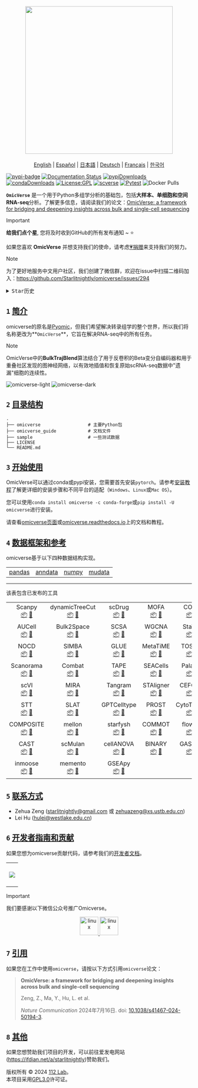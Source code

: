 <h1 align="center">
<img src="https://raw.githubusercontent.com/Starlitnightly/omicverse/master/README.assets/logo.png" width="400">
</h1>

<div align="center">
  <a href="../README.md">English</a> | <a href="README_ES.md">Español</a> | <a href="README_JP.md">日本語</a> | <a href="README_DE.md">Deutsch</a> | <a href="README_FR.md">Français</a> | <a href="README_KR.md">한국어</a>
</div>

[![pypi-badge](https://img.shields.io/pypi/v/omicverse)](https://pypi.org/project/omicverse) [![Documentation Status](https://readthedocs.org/projects/omicverse/badge/?version=latest)](https://omicverse.readthedocs.io/en/latest/?badge=latest) [![pypiDownloads](https://static.pepy.tech/badge/omicverse)](https://pepy.tech/project/omicverse) [![condaDownloads](https://img.shields.io/conda/dn/conda-forge/omicverse?logo=Anaconda)](https://anaconda.org/conda-forge/omicverse) [![License:GPL](https://img.shields.io/badge/license-GNU-blue)](https://img.shields.io/apm/l/vim-mode) [![scverse](https://img.shields.io/badge/scverse-ecosystem-blue.svg?labelColor=yellow)](https://scverse.org/) [![Pytest](https://github.com/Starlitnightly/omicverse/workflows/py310|py311/badge.svg)](https://github.com/Starlitnightly/omicverse/) ![Docker Pulls](https://img.shields.io/docker/pulls/starlitnightly/omicverse)

**`OmicVerse`** 是一个用于Python多组学分析的基础包，包括**大样本、单细胞和空间RNA-seq**分析。了解更多信息，请阅读我们的论文：[OmicVerse: a framework for bridging and deepening insights across bulk and single-cell sequencing](https://www.nature.com/articles/s41467-024-50194-3)

> [!IMPORTANT]
>
> **给我们点个星**, 您将及时收到GitHub的所有发布通知 ~ ⭐️
>
> 如果您喜欢 **OmicVerse** 并想支持我们的使命，请考虑[💗捐赠](https://ifdian.net/a/starlitnightly)来支持我们的努力。

> [!Note]
> 
> 为了更好地服务中文用户社区，我们创建了微信群，欢迎在issue中扫描二维码加入：https://github.com/Starlitnightly/omicverse/issues/294

<details>
  <summary><kbd>Star历史</kbd></summary>
  <picture>
    <source media="(prefers-color-scheme: dark)" srcset="https://api.star-history.com/svg?repos=Starlitnightly%2Fomicverse&theme=dark&type=Date">
    <img width="100%" src="https://api.star-history.com/svg?repos=Starlitnightly%2Fomicverse&type=Date">
  </picture>
</details>

## `1` [简介][docs-feat-provider]

omicverse的原名是[Pyomic](https://pypi.org/project/Pyomic/)，但我们希望解决转录组学的整个世界，所以我们将名称更改为**`OmicVerse`**，它旨在解决RNA-seq中的所有任务。

> [!NOTE]
> OmicVerse中的**BulkTrajBlend**算法结合了用于反卷积的Beta变分自编码器和用于重叠社区发现的图神经网络，以有效地插值和恢复原始scRNA-seq数据中"遗漏"细胞的连续性。

![omicverse-light](../omicverse_guide/docs/img/omicverse.png#gh-light-mode-only)
![omicverse-dark](../omicverse_guide/docs/img/omicverse_dark.png#gh-dark-mode-only)

## `2` [目录结构](#)

````shell
.
├── omicverse                  # 主要Python包
├── omicverse_guide            # 文档文件
├── sample                     # 一些测试数据
├── LICENSE
└── README.md
````

## `3` [开始使用](#)

OmicVerse可以通过conda或pypi安装，您需要首先安装`pytorch`。请参考[安装教程](https://starlitnightly.github.io/omicverse/Installation_guild/)了解更详细的安装步骤和不同平台的适配（`Windows`、`Linux`或`Mac OS`）。

您可以使用`conda install omicverse -c conda-forge`或`pip install -U omicverse`进行安装。

请查看[omicverse页面](https://starlitnightly.github.io/omicverse/)或[omicverse.readthedocs.io](https://omicverse.readthedocs.io/en/latest/index.html)上的文档和教程。

## `4` [数据框架和参考](#)

omicverse基于以下四种数据结构实现。

<div align="center">
<table>
  <tr>
    <td> <a href="https://github.com/pandas-dev/pandas">pandas</a></td>
    <td> <a href="https://github.com/scverse/anndata">anndata</a></td>
    <td> <a href="https://github.com/numpy/numpy">numpy</a></td>
    <td> <a href="https://github.com/scverse/mudata">mudata</a></td>
  </tr>
</table>
</div>

---

该表包含已发布的工具

<div align="center">
<table>

  <tr>
    <td align="center">Scanpy<br><a href="https://github.com/scverse/scanpy">📦</a> <a href="https://link.springer.com/article/10.1186/s13059-017-1382-0">📖</a></td>
    <td align="center">dynamicTreeCut<br><a href="https://github.com/kylessmith/dynamicTreeCut">📦</a> <a href="https://academic.oup.com/bioinformatics/article/24/5/719/200751">📖</a></td>
    <td align="center">scDrug<br><a href="https://github.com/ailabstw/scDrug">📦</a> <a href="https://www.sciencedirect.com/science/article/pii/S2001037022005505">📖</a></td>
    <td align="center">MOFA<br><a href="https://github.com/bioFAM/mofapy2">📦</a> <a href="https://genomebiology.biomedcentral.com/articles/10.1186/s13059-020-02015-1">📖</a></td>
    <td align="center">COSG<br><a href="https://github.com/genecell/COSG">📦</a> <a href="https://academic.oup.com/bib/advance-article-abstract/doi/10.1093/bib/bbab579/6511197?redirectedFrom=fulltext">📖</a></td>
    <td align="center">CellphoneDB<br><a href="https://github.com/ventolab/CellphoneDB">📦</a> <a href="https://www.nature.com/articles/s41586-018-0698-6">📖</a></td>
    </tr>

  <tr>
    <td align="center">AUCell<br><a href="https://github.com/aertslab/AUCell">📦</a> <a href="https://bioconductor.org/packages/AUCell">📖</a></td>
    <td align="center">Bulk2Space<br><a href="https://github.com/ZJUFanLab/bulk2space">📦</a> <a href="https://www.nature.com/articles/s41467-022-34271-z">📖</a></td>
    <td align="center">SCSA<br><a href="https://github.com/bioinfo-ibms-pumc/SCSA">📦</a> <a href="https://doi.org/10.3389/fgene.2020.00490">📖</a></td>
    <td align="center">WGCNA<br><a href="http://www.genetics.ucla.edu/labs/horvath/CoexpressionNetwork/Rpackages/WGCNA">📦</a> <a href="https://bmcbioinformatics.biomedcentral.com/articles/10.1186/1471-2105-9-559">📖</a></td>
    <td align="center">StaVIA<br><a href="https://github.com/ShobiStassen/VIA">📦</a> <a href="https://www.nature.com/articles/s41467-021-25773-3">📖</a></td>
    <td align="center">pyDEseq2<br><a href="https://github.com/owkin/PyDESeq2">📦</a> <a href="https://www.biorxiv.org/content/10.1101/2022.12.14.520412v1">📖</a></td>
</tr>

  <tr>
    <td align="center">NOCD<br><a href="https://github.com/shchur/overlapping-community-detection">📦</a> <a href="https://arxiv.org/abs/1909.12201">📖</a></td>
    <td align="center">SIMBA<br><a href="https://github.com/pinellolab/simba">📦</a> <a href="https://www.nature.com/articles/s41592-023-01899-8">📖</a></td>
    <td align="center">GLUE<br><a href="https://github.com/gao-lab/GLUE">📦</a> <a href="https://www.nature.com/articles/s41587-022-01284-4">📖</a></td>
    <td align="center">MetaTiME<br><a href="https://github.com/yi-zhang/MetaTiME">📦</a> <a href="https://www.nature.com/articles/s41467-023-38333-8">📖</a></td>
    <td align="center">TOSICA<br><a href="https://github.com/JackieHanLab/TOSICA">📦</a> <a href="https://doi.org/10.1038/s41467-023-35923-4">📖</a></td>
    <td align="center">Harmony<br><a href="https://github.com/slowkow/harmonypy/">📦</a> <a href="https://www.nature.com/articles/s41592-019-0619-0">📖</a></td>
  </tr>

  <tr>
    <td align="center">Scanorama<br><a href="https://github.com/brianhie/scanorama">📦</a> <a href="https://www.nature.com/articles/s41587-019-0113-3">📖</a></td>
    <td align="center">Combat<br><a href="https://github.com/epigenelabs/pyComBat/">📦</a> <a href="https://doi.org/10.1101/2020.03.17.995431">📖</a></td>
    <td align="center">TAPE<br><a href="https://github.com/poseidonchan/TAPE">📦</a> <a href="https://doi.org/10.1038/s41467-022-34550-9">📖</a></td>
    <td align="center">SEACells<br><a href="https://github.com/dpeerlab/SEACells">📦</a> <a href="https://www.nature.com/articles/s41587-023-01716-9">📖</a></td>
    <td align="center">Palantir<br><a href="https://github.com/dpeerlab/Palantir">📦</a> <a href="https://doi.org/10.1038/s41587-019-0068-49">📖</a></td>
    <td align="center">STAGATE<br><a href="https://github.com/QIFEIDKN/STAGATE_pyG">📦</a> <a href="https://www.nature.com/articles/s41467-022-29439-6">📖</a></td>
  </tr>

  <tr>
    <td align="center">scVI<br><a href="https://github.com/scverse/scvi-tools">📦</a> <a href="https://doi.org/10.1038/s41587-021-01206-w">📖</a></td>
    <td align="center">MIRA<br><a href="https://github.com/cistrome/MIRA">📦</a> <a href="https://www.nature.com/articles/s41592-022-01595-z">📖</a></td>
    <td align="center">Tangram<br><a href="https://github.com/broadinstitute/Tangram/">📦</a> <a href="https://www.nature.com/articles/s41592-021-01264-7">📖</a></td>
    <td align="center">STAligner<br><a href="https://github.com/zhoux85/STAligner">📦</a> <a href="https://doi.org/10.1038/s43588-023-00528-w">📖</a></td>
    <td align="center">CEFCON<br><a href="https://github.com/WPZgithub/CEFCON">📦</a> <a href="https://www.nature.com/articles/s41467-023-44103-3">📖</a></td>
    <td align="center">PyComplexHeatmap<br><a href="https://github.com/DingWB/PyComplexHeatmap">📦</a> <a href="https://doi.org/10.1002/imt2.115">📖</a></td>
      </tr>

  <tr>
    <td align="center">STT<br><a href="https://github.com/cliffzhou92/STT/">📦</a> <a href="https://www.nature.com/articles/s41592-024-02266-x#Sec2">📖</a></td>
    <td align="center">SLAT<br><a href="https://github.com/gao-lab/SLAT">📦</a> <a href="https://www.nature.com/articles/s41467-023-43105-5">📖</a></td>
    <td align="center">GPTCelltype<br><a href="https://github.com/Winnie09/GPTCelltype">📦</a> <a href="https://www.nature.com/articles/s41592-024-02235-4">📖</a></td>
    <td align="center">PROST<br><a href="https://github.com/Tang-Lab-super/PROST">📦</a> <a href="https://doi.org/10.1038/s41467-024-44835-w">📖</a></td>
    <td align="center">CytoTrace2<br><a href="https://github.com/digitalcytometry/cytotrace2">📦</a> <a href="https://doi.org/10.1101/2024.03.19.585637">📖</a></td>
    <td align="center">GraphST<br><a href="https://github.com/JinmiaoChenLab/GraphST">📦</a> <a href="https://www.nature.com/articles/s41467-023-36796-3#citeas">📖</a></td>
  </tr>

  <tr>
    <td align="center">COMPOSITE<br><a href="https://github.com/CHPGenetics/COMPOSITE/">📦</a> <a href="https://www.nature.com/articles/s41467-024-49448-x#Abs1">📖</a></td>
    <td align="center">mellon<br><a href="https://github.com/settylab/mellon">📦</a> <a href="https://www.nature.com/articles/s41592-024-02302-w">📖</a></td>
    <td align="center">starfysh<br><a href="https://github.com/azizilab/starfysh">📦</a> <a href="http://dx.doi.org/10.1038/s41587-024-02173-8">📖</a></td>
    <td align="center">COMMOT<br><a href="https://github.com/zcang/COMMOT">📦</a> <a href="https://www.nature.com/articles/s41592-022-01728-4">📖</a></td>
    <td align="center">flowsig<br><a href="https://github.com/axelalmet/flowsig">📦</a> <a href="https://doi.org/10.1038/s41592-024-02380-w">📖</a></td>
    <td align="center">pyWGCNA<br><a href="https://github.com/mortazavilab/PyWGCNA">📦</a> <a href="https://doi.org/10.1093/bioinformatics/btad415">📖</a></td>
  </tr>

  <tr>
    <td align="center">CAST<br><a href="https://github.com/wanglab-broad/CAST">📦</a> <a href="https://www.nature.com/articles/s41592-024-02410-7">📖</a></td>
    <td align="center">scMulan<br><a href="https://github.com/SuperBianC/scMulan">📦</a> <a href="https://link.springer.com/chapter/10.1007/978-1-0716-3989-4_57">📖</a></td>
    <td align="center">cellANOVA<br><a href="https://github.com/Janezjz/cellanova">📦</a> <a href="https://www.nature.com/articles/s41587-024-02463-1">📖</a></td>
    <td align="center">BINARY<br><a href="https://github.com/senlin-lin/BINARY/">📦</a> <a href="https://www.sciencedirect.com/science/article/pii/S2666979X24001319">📖</a></td>
    <td align="center">GASTON<br><a href="https://github.com/raphael-group/GASTON">📦</a> <a href="https://www.nature.com/articles/s41592-024-02503-3">📖</a></td>
    <td align="center">pertpy<br><a href="https://github.com/scverse/pertpy">📦</a> <a href="https://www.biorxiv.org/content/early/2024/08/07/2024.08.04.606516">📖</a></td>
  </tr>

  <tr>
    <td align="center">inmoose<br><a href="https://github.com/epigenelabs/inmoose">📦</a> <a href="">📖</a></td>
    <td align="center">memento<br><a href="https://github.com/yelabucsf/scrna-parameter-estimation">📦</a> <a href="https://www.cell.com/cell/fulltext/S0092-8674(24)01144-9">📖</a></td>
    <td align="center">GSEApy<br><a href="https://github.com/zqfang/GSEApy">📦</a> <a href="https://academic.oup.com/bioinformatics/article-abstract/39/1/btac757/6847088">📖</a></td>
  </tr>
</table>
</div>

## `5` [联系方式](#)

- Zehua Zeng ([starlitnightly@gmail.com](mailto:starlitnightly@gmail.com) 或 [zehuazeng@xs.ustb.edu.cn](mailto:zehuazeng@xs.ustb.edu.cn))
- Lei Hu ([hulei@westlake.edu.cn](mailto:hulei@westlake.edu.cn))

## `6` [开发者指南和贡献](#)

如果您想为omicverse贡献代码，请参考我们的[开发者文档](https://omicverse.readthedocs.io/en/latest/Developer_guild/)。

<table align="center">
    <tr>
      <th colspan="2">
        <br><img src="https://contrib.rocks/image?repo=Starlitnightly/omicverse"><br><br>
      </th>
    </tr>
</table>

> [!IMPORTANT]  
> 我们要感谢以下微信公众号推广Omicverse。
> <p align="center"> <a href="https://mp.weixin.qq.com/s/egAnRfr3etccU_RsN-zIlg" target="_blank" rel="noreferrer"> <img src="../README.assets/image-20230701163953794.png" alt="linux" width="50" height="50"/> </a> <a href="https://zhuanlan.zhihu.com/c_1257815636945915904?page=3" target="_blank" rel="noreferrer"> <img src="../README.assets/WechatIMG688.png" alt="linux" width="50" height="50"/> </a> </p>

## `7` [引用](https://doi.org/10.1038/s41467-024-50194-3)

如果您在工作中使用`omicverse`，请按以下方式引用`omicverse`论文：

> **OmicVerse: a framework for bridging and deepening insights across bulk and single-cell sequencing**
>
> Zeng, Z., Ma, Y., Hu, L. et al.
>
> _Nature Communication_ 2024年7月16日. doi: [10.1038/s41467-024-50194-3](https://doi.org/10.1038/s41467-024-50194-3).

## `8` [其他](#)

如果您想赞助我们项目的开发，可以前往爱发电网站(https://ifdian.net/a/starlitnightly)赞助我们。

版权所有 © 2024 [112 Lab](https://112lab.asia/)。<br />
本项目采用[GPL3.0](../LICENSE)许可证。

<!-- LINK GROUP -->
[docs-feat-provider]: https://starlitnightly.github.io/omicverse/ 